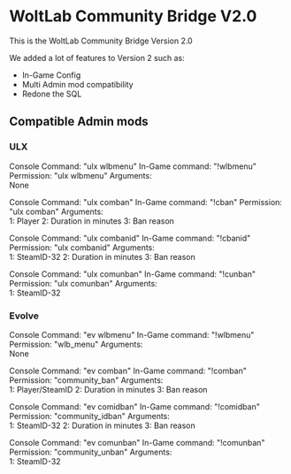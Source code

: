 # WoltLab Community Bridge V2.0 #

This is the WoltLab Community Bridge Version 2.0

We added a lot of features to Version 2 such as:

- In-Game Config
- Multi Admin mod compatibility
- Redone the SQL

## Compatible Admin mods ##

### ULX ###
 
Console Command: "ulx wlbmenu" 
In-Game command: "!wlbmenu" 
Permission: "ulx wlbmenu" 
Arguments:  
	None 
 
 
Console Command: "ulx comban" 
In-Game command: "!cban" 
Permission: "ulx comban" 
Arguments:  
	1: Player 
	2: Duration in minutes 
	3: Ban reason 
 	
Console Command: "ulx combanid" 
In-Game command: "!cbanid" 
Permission: "ulx combanid" 
Arguments:  
	1: SteamID-32 
	2: Duration in minutes 
	3: Ban reason 
 	
Console Command: "ulx comunban" 
In-Game command: "!cunban" 
Permission: "ulx comunban" 
Arguments:  
	1: SteamID-32 
 
 
### Evolve ###

Console Command: "ev wlbmenu" 
In-Game command: "!wlbmenu" 
Permission: "wlb_menu" 
Arguments:  
	None 
 
 
Console Command: "ev comban" 
In-Game command: "!comban" 
Permission: "community_ban" 
Arguments:  
	1: Player/SteamID 
	2: Duration in minutes 
	3: Ban reason 
	 
Console Command: "ev comidban" 
In-Game command: "!comidban" 
Permission: "community_idban" 
Arguments:  
	1: SteamID-32 
	2: Duration in minutes 
	3: Ban reason 
	 
Console Command: "ev comunban" 
In-Game command: "!comunban" 
Permission: "community_unban" 
Arguments:  
	1: SteamID-32 